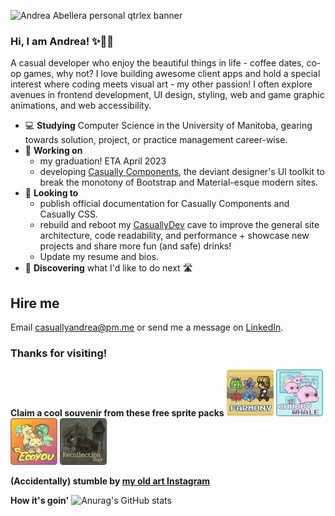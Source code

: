 ![Andrea Abellera personal qtrlex banner](https://github.com/andreaabellera/qtrlex/blob/main/public/casuallydev_banner.png)
### Hi, I am Andrea! ✨👋🏼
A casual developer who enjoy the beautiful things in life - coffee dates, co-op games, why not? I love building awesome client apps and hold a special interest where coding meets visual art - my other passion! I often explore avenues in frontend development, UI design, styling, web and game graphic animations, and web accessibility.   
- 💻 **Studying** Computer Science in the University of Manitoba, gearing towards solution, project, or practice management career-wise.  
- 🔭 **Working on**  
  -  my graduation! ETA April 2023
  -  developing [Casually Components](https://github.com/andreaabellera/Casually-Components), the deviant designer's UI toolkit to break the monotony of Bootstrap and Material-esque modern sites.  
- 🌿 **Looking to**  
  - publish official documentation for Casually Components and Casually CSS. 
  - rebuild and reboot my [CasuallyDev](https://github.com/andreaabellera/Casuallydev) cave to improve the general site architecture, code readability, and performance + showcase new projects and share more fun (and safe) drinks!  
  - Update my resume and bios.
- 🌱 **Discovering** what I'd like to do next 🛣️

## Hire me
Email casuallyandrea@pm.me or send me a message on [LinkedIn](https://www.linkedin.com/in/aabellera/).  

### Thanks for visiting!

**Claim a cool souvenir from these free sprite packs**
<a href="https://github.com/andreaabellera/CC-Assets-and-Sprite-Packs/tree/main/Farmony-Asset-Pack"><img src="https://github.com/andreaabellera/CC-Assets-and-Sprite-Packs/blob/main/%40icons/_farmony_.png" alt="Farmony Pack"></a>
<a href="https://github.com/andreaabellera/CC-Assets-and-Sprite-Packs/tree/main/Chubby-Whale-Asset-Pack"><img src="https://github.com/andreaabellera/CC-Assets-and-Sprite-Packs/blob/main/%40icons/_chubby_.png" alt="Chubby Whale Pack"></a>
<a href="https://github.com/andreaabellera/CC-Assets-and-Sprite-Packs/tree/main/Ecoyou-Avatars-Badges"><img src="https://github.com/andreaabellera/CC-Assets-and-Sprite-Packs/blob/main/%40icons/_ecoyou_.png" alt="Ecoyou Pack"></a>
<a href="https://github.com/andreaabellera/CC-Assets-and-Sprite-Packs/tree/main/Recollection-Day-Asset-Pack"><img src="https://github.com/andreaabellera/CC-Assets-and-Sprite-Packs/blob/main/%40icons/_rd_.png" alt="Recollection Day Pack"></a>  

**(Accidentally) stumble by [my old art Instagram](https://www.instagram.com/aviagulcas/)**  

**How it's goin'**
![Anurag's GitHub stats](https://github-readme-stats.vercel.app/api?username=andreaabellera&show_icons=true&theme=transparent)
